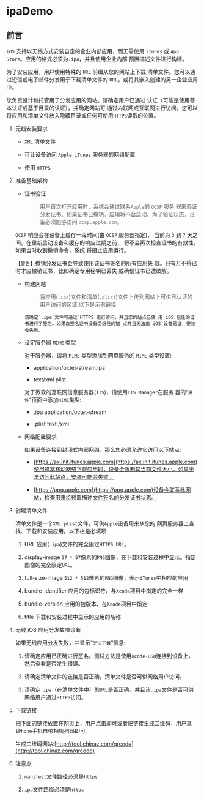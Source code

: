 # ipaDemo


## 前言

  `iOS` 支持以无线方式安装自定的企业内部应用，而无需使用 `iTunes` 或 `App Store`。应用的格式必须为`.ipa`，并且使用企业内部 预置描述文件进行构建。

   为了安装应用，用户使用特殊的 `URL` 前缀从您的网站上下载 清单文件。您可以通过短信或电子邮件分发用于下载清单文件的 `URL`，或将其嵌入创建的另一企业应用中。
    
   您负责设计和托管用于分发应用的网站。请确定用户已通过 认证（可能是使用基本认证或基于目录的认证），并确定网站可 通过内联网或互联网进行访问。您可以将应用和清单文件放入隐藏目录或任何可使用` HTTPS `读取的位置。
   
1. 无线安装要求

    - `XML` 清单文件

    - 可让设备访问 `Apple iTunes` 服务器的网络配置

    - 使用 `HTTPS`
  
2. 准备基础架构

    - 证书验证
        > 用户首次打开应用时，系统会通过联系`Apple`的 `OCSP` 服务 器来验证分发证书。如果证书已撤销，应用将不会启动。为了验证状态，设备必须能够访问 `ocsp.apple.com`。

   `OCSP` 响应会在设备上缓存一段时间(由 `OCSP` 服务器指定)， 当前为 `3` 到 `7` 天之间。在重新启动设备和缓存的响应过期之前， 将不会再次检查证书的有效性。如果当时收到撤销命令，系统 将阻止应用运行。
   
   【`警告`】撤销分发证书会导致使用该证书签名的所有应用失 效。只有万不得已时才应撤销证书，比如确定专用秘钥已丢失 或确信证书已遭破解。
  
    - 构建网站
   
        > 将应用(`.ipa`)文件和清单(`.plist`)文件上传到网站上可供已认证的 用户访问的区域,以下是示例链接:
   
          请确定`.ipa`文件可通过`HTTPS`进行访问，并且您的站点已使 用`iOS`信任的证书进行了签名。如果自签名证书没有受信任的锚 点并且无法由`iOS`设备验证，安装会失败。
   
    - 设定服务器 `MIME` 类型
  
      对于服务器，请将 `MIME` 类型添加到网页服务的 `MIME` 类型设置:
   
      * application/octet-stream.ipa
 
      * text/xml plist
   
      对于微软的互联网信息服务器(`IIS`)，请使用`IIS Manager`在服务 器的“`属性`”页面中添加`MIME`类型:
   
      * .ipa application/octet-stream
 
      * .plist text./xml
   
    - 网络配置要求
  
      如果设备连接到封闭式内部网络，那么您必须允许它访问以下站点:
   
      * [https://ax.init.itunes.apple.com](https://ax.init.itunes.apple.com)使用蜂窝移动网络下载应用时，设备会限制其当前文件大小。如果无法访问此站点，安装可能会失败。
   
      * [https://ppq.apple.com](https://ppq.apple.com)设备会联系此网站，检查用来给预置描述文件签名的分发证书状态。
   
3. 创建清单文件
 
   清单文件是一个`XML plist`文件，可供`Apple`设备用来从您的 网页服务器上查找、下载和安装应用。以下栏是必填项:
    
   1. URL 应用(`.ipa`)文件的完全限定`HTTPS URL`。
   
   2. display-image `57 * 57`像素的`PNG`图像，在下载和安装过程中显示。指定图像的完全限定`URL`。
    
   3. full-size-image `512 * 512`像素的`PNG`图像，表示`iTunes`中相应的应用
    
   4. bundle-identifier 应用的包标识符，与`Xcode`项目中指定的完全一样
    
   5. bundle-version 应用的包版本，在`Xcode`项目中指定
    
   6. title 下载和安装过程中显示的应用的名称
    
 4. 无线 iOS 应用分发故障诊断
 
    如果无线应用分发失败，并显示“`无法下载`”信息:
    
    1. 请确定应用已正确进行签名。测试方法是使用`Xcode-USB`连接到设备上，然后查看是否发生错误。
    
    2. 请确定清单文件的链接是否正确，清单文件是否可供网络用户访问。
    
    3. 请确定`.ipa`（在清单文件中）的`URL`是否正确，并且该`.ipa`文件是否可供网络用户通过`HTTPS`访问。
    
5. 下载链接

   把下面的链接放置在网页上，用户点击即可或者把链接生成二维码，用户拿`iPhone`手机自带相机扫码即可。

   生成二维码网站:[http://tool.chinaz.com/qrcode](http://tool.chinaz.com/qrcode)
    
6. 注意点

   1. `manifest`文件路径必须是`https`
   
   2. `ipa`文件路径必须是`https`
    
